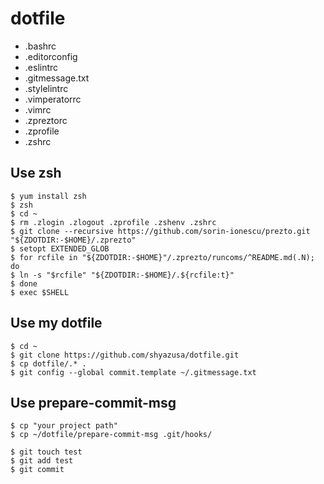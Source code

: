 dotfile
===

* .bashrc
* .editorconfig
* .eslintrc
* .gitmessage.txt
* .stylelintrc
* .vimperatorrc
* .vimrc
* .zpreztorc
* .zprofile
* .zshrc

## Use zsh

```
$ yum install zsh
$ zsh
$ cd ~
$ rm .zlogin .zlogout .zprofile .zshenv .zshrc
$ git clone --recursive https://github.com/sorin-ionescu/prezto.git "${ZDOTDIR:-$HOME}/.zprezto"
$ setopt EXTENDED_GLOB
$ for rcfile in "${ZDOTDIR:-$HOME}"/.zprezto/runcoms/^README.md(.N); do
$ ln -s "$rcfile" "${ZDOTDIR:-$HOME}/.${rcfile:t}"
$ done
$ exec $SHELL
```

## Use my dotfile

```
$ cd ~
$ git clone https://github.com/shyazusa/dotfile.git
$ cp dotfile/.* .
$ git config --global commit.template ~/.gitmessage.txt
```

## Use prepare-commit-msg

```
$ cp "your project path"
$ cp ~/dotfile/prepare-commit-msg .git/hooks/
```

```
$ git touch test
$ git add test
$ git commit
```
